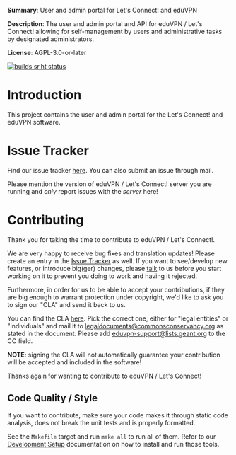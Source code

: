 **Summary**: User and admin portal for Let's Connect! and eduVPN 

**Description**: The user and admin portal and API for eduVPN / Let's Connect! 
allowing for self-management by users and administrative tasks by designated 
administrators.

**License**:  AGPL-3.0-or-later

[![builds.sr.ht status](https://builds.sr.ht/~fkooman/vpn-user-portal.svg)](https://builds.sr.ht/~fkooman/vpn-user-portal)

# Introduction

This project contains the user and admin portal for the Let's Connect! and 
eduVPN software.

# Issue Tracker

Find our issue tracker [here](https://todo.sr.ht/~eduvpn/server). You can also 
submit an issue through mail. 

Please mention the version of eduVPN / Let's Connect! server you are running 
and _only_ report issues with the _server_ here!

# Contributing

Thank you for taking the time to contribute to eduVPN / Let's Connect!. 

We are very happy to receive bug fixes and translation updates! Please create
an entry in the [Issue Tracker](#issue-tracker) as well. If you want to 
see/develop new features, or introduce big(ger) changes, please 
[talk](mailto:eduvpn-support@lists.geant.org) to us before you start working on 
it to prevent you doing to work and having it rejected.

Furthermore, in order for us to be able to accept your contributions, if they 
are big enough to warrant protection under copyright, we'd like 
to ask you to sign our "CLA" and send it back to us. 

You can find the CLA [here](https://commonsconservancy.org/resources/). Pick
the correct one, either for "legal entities" or "individuals" and mail it to
[legaldocuments@commonsconservancy.org](mailto:legaldocuments@commonsconservancy.org) 
as stated in the document. Please add 
[eduvpn-support@lists.geant.org](mailto:eduvpn-support@lists.geant.org) to the 
CC field.

**NOTE**: signing the CLA will not automatically guarantee your contribution 
will be accepted and included in the software! 

Thanks again for wanting to contribute to eduVPN / Let's Connect!

## Code Quality / Style

If you want to contribute, make sure your code makes it through static code 
analysis, does not break the unit tests and is properly formatted.

See the `Makefile` target and run `make all` to run all of them. Refer to our
[Development Setup](https://github.com/eduvpn/documentation/blob/v3/DEVELOPMENT_SETUP.md) 
documentation on how to install and run those tools.
